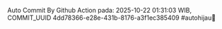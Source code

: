 Auto Commit By Github Action pada: 2025-10-22 01:31:03 WIB, COMMIT_UUID 4dd78366-e28e-431b-8176-a3f1ec385409 #autohijau🗿
